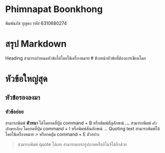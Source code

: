 # Phimnapat Boonkhong
พิมพ์นภัส บุญคง รหัส 6310680274
# สรุป Markdown
Heading สามารถกำหนดหัวข้อได้โดยใช้เครื่องหมาย # ข้่างหน้าหัวข้อที่ต้องการเขียนโดย
# หัวข้อใหญ่สุด
## หัวข้อรองลงมา
### หัวข้อย่อย
สามารถพิมพ์ **ตัวหนา** ได้โดยกดที่ปุ่ม command + B หรือพิมพ์สัญลักษณ์ **...**
สามารถพิมพ์ _ตัวอักษรเอียง_ โดยกดที่ปุ่ม command + I หรือพิมพ์สัณลักษณ์ _..._
Quoting text สามารถพิมพ์ได้โดยใช้เครื่องหมาย > หรือกดปุ่ม command + E
ตัวอย่าง
> สามารถพิมพ์ quote ได้เลย
สามารถแทรกรูปภาพหรืออิโมจิได้อีกด้วย
